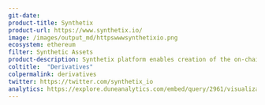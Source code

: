 ```yaml
---
git-date:
product-title: Synthetix
product-url: https://www.synthetix.io/
image: /images/output_md/httpswwwsynthetixio.png
ecosystem: ethereum
filter: Synthetic Assets
product-description: Synthetix platform enables creation of the on-chain synthetic assets that tracks value of assets in real world. [Interview with Kain Warwick, founder of Synthetix](/synthetix).
coltitle:  "Derivatives"
colpermalink: derivatives
twitter: https://twitter.com/synthetix_io
analytics: https://explore.duneanalytics.com/embed/query/2961/visualization/5722?api_key=wfCADWmqi3i7pw6QqN3H93ZOXAx6dfshaLYoVGvH
---
```


